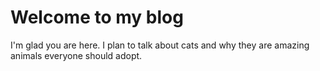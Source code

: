 # Welcome to my blog

I'm glad you are here. I plan to talk about cats and why they are amazing animals everyone should adopt.
